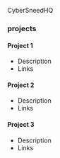 CyberSneedHQ

### projects
#### Project 1
- Description
- Links


#### Project 2
- Description
- Links


#### Project 3
- Description
- Links
